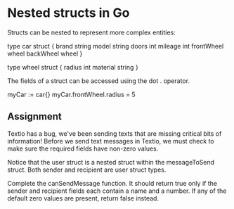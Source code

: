 # Nested structs in Go

Structs can be nested to represent more complex entities:

type car struct {
  brand string
  model string
  doors int
  mileage int
  frontWheel wheel
  backWheel wheel
}

type wheel struct {
  radius int
  material string
}

The fields of a struct can be accessed using the dot . operator.

myCar := car{}
myCar.frontWheel.radius = 5

## Assignment

Textio has a bug, we've been sending texts that are missing critical bits of information! Before we send text messages in Textio, we must check to make sure the required fields have non-zero values.

Notice that the user struct is a nested struct within the messageToSend struct. Both sender and recipient are user struct types.

Complete the canSendMessage function. It should return true only if the sender and recipient fields each contain a name and a number. If any of the default zero values are present, return false instead.
